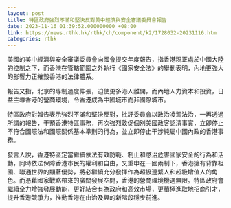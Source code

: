 ```yaml
---
layout: post
title: 特區政府強烈不滿和堅決反對美中經濟與安全審議委員會報告
date: 2023-11-16 01:39:52.000000000 +08:00
link: https://news.rthk.hk/rthk/ch/component/k2/1728032-20231116.htm
categories: rthk
---
```


美國的美中經濟與安全審議委員會向國會提交年度報告，指香港現正處於中國大陸的控制之下，而香港在管轄範圍之外執行《國家安全法》的舉動表明，內地更強大的影響力正摧毀香港的法律體系。

報告又指，北京的專制過度伸張，迫使更多港人離開，而內地人力資本和投資，日益主導香港的營商環境，令香港成為中國城市而非國際城市。

特區政府對報告表示強烈不滿和堅決反對，批評委員會以政治凌駕法治，一再透過所謂的報告，干預香港特區事務，再次強烈敦促個別美國政客認清事實，立即停止不符合國際法和國際關係基本準則的行為，並立即停止干涉純屬中國內政的香港事務。

發言人說，香港特區定當繼續依法有效防範、制止和懲治危害國家安全的行為和活動，同時依法保障香港市民的權利和自由，又重申在一國兩制下，香港擁有背靠祖國、聯通世界的顯著優勢，將必繼續充分發揮作為超級連繫人和超級增值人的角色。而憑藉國家戰略帶來的廣闊發展空間，香港的營商環境機遇無限。特區政府會繼續全力增強發展動能，更好結合有為政府和高效市場，更積極進取地招商引才，提升香港競爭力，推動香港在由治及興的新階段穩步前進。
